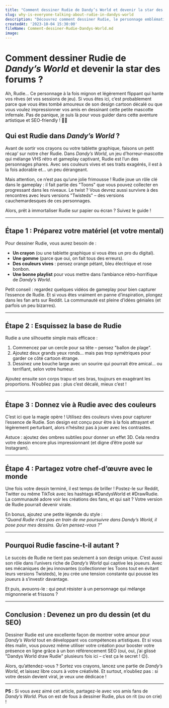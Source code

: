 ```yaml
---
title: "Comment dessiner Rudie de Dandy’s World et devenir la star des forums ?"
slug: why-is-everyone-talking-about-rudie-in-dandys-world
description: "Découvrez comment dessiner Rudie, le personnage emblématique de Dandy’s World, et plongez dans l’univers étrange et captivant de ce jeu d’horreur-mascotte. Un guide drôle et utile pour tous les fans !"
createdAt: '2023-10-04 15:30:00'
fileName: Comment-dessiner-Rudie-Dandys-World.md
image: 
---
```


# Comment dessiner Rudie de *Dandy’s World* et devenir la star des forums ?

Ah, Rudie… Ce personnage à la fois mignon et légèrement flippant qui hante vos rêves (et vos sessions de jeu). Si vous êtes ici, c’est probablement parce que vous êtes tombé amoureux de son design cartoon décalé ou que vous voulez impressionner vos amis en dessinant cette petite mascotte infernale. Pas de panique, je suis là pour vous guider dans cette aventure artistique et SEO-friendly ! 🎨✨

## Qui est Rudie dans *Dandy’s World* ?

Avant de sortir vos crayons ou votre tablette graphique, faisons un petit récap’ sur notre cher Rudie. Dans *Dandy’s World*, un jeu d’horreur-mascotte qui mélange VHS rétro et gameplay captivant, Rudie est l’un des personnages phares. Avec ses couleurs vives et ses traits exagérés, il est à la fois adorable et… un peu dérangeant. 

Mais attention, ce n’est pas qu’une jolie frimousse ! Rudie joue un rôle clé dans le gameplay : il fait partie des "Toons" que vous pouvez collecter en progressant dans les niveaux. Le twist ? Vous devrez aussi survivre à des rencontres avec leurs versions "Twisteds" – des versions cauchemardesques de ces personnages.

Alors, prêt à immortaliser Rudie sur papier ou écran ? Suivez le guide !

---

## Étape 1 : Préparez votre matériel (et votre mental)

Pour dessiner Rudie, vous aurez besoin de :
- **Un crayon** (ou une tablette graphique si vous êtes un pro du digital).  
- **Une gomme** (parce que oui, on fait tous des erreurs).  
- **Des couleurs vives** : pensez orange pétant, bleu électrique et rose bonbon.  
- **Une bonne playlist** pour vous mettre dans l’ambiance rétro-horrifique de *Dandy’s World*.  

Petit conseil : regardez quelques vidéos de gameplay pour bien capturer l’essence de Rudie. Et si vous êtes vraiment en panne d’inspiration, plongez dans les fan arts sur Reddit. La communauté est pleine d’idées géniales (et parfois un peu bizarres).

---

## Étape 2 : Esquissez la base de Rudie

Rudie a une silhouette simple mais efficace :  
1. Commencez par un cercle pour sa tête – pensez "ballon de plage".  
2. Ajoutez deux grands yeux ronds… mais pas trop symétriques pour garder ce côté cartoon étrange.  
3. Dessinez une bouche large avec un sourire qui pourrait être amical… ou terrifiant, selon votre humeur.  

Ajoutez ensuite son corps trapu et ses bras, toujours en exagérant les proportions. N’oubliez pas : plus c’est décalé, mieux c’est !

---

## Étape 3 : Donnez vie à Rudie avec des couleurs

C’est ici que la magie opère ! Utilisez des couleurs vives pour capturer l’essence de Rudie. Son design est conçu pour être à la fois attrayant et légèrement perturbant, alors n’hésitez pas à jouer avec les contrastes. 

Astuce : ajoutez des ombres subtiles pour donner un effet 3D. Cela rendra votre dessin encore plus impressionnant (et digne d’être posté sur Instagram).

---

## Étape 4 : Partagez votre chef-d’œuvre avec le monde

Une fois votre dessin terminé, il est temps de briller ! Postez-le sur Reddit, Twitter ou même TikTok avec les hashtags #DandysWorld et #DrawRudie. La communauté adore voir les créations des fans, et qui sait ? Votre version de Rudie pourrait devenir virale.

En bonus, ajoutez une petite légende du style :  
*"Quand Rudie n’est pas en train de me poursuivre dans Dandy’s World, il pose pour mes dessins. Qu’en pensez-vous ?"*  

---

## Pourquoi Rudie fascine-t-il autant ?

Le succès de Rudie ne tient pas seulement à son design unique. C’est aussi son rôle dans l’univers riche de *Dandy’s World* qui captive les joueurs. Avec ses mécaniques de jeu innovantes (collectionner les Toons tout en évitant leurs versions Twisteds), le jeu crée une tension constante qui pousse les joueurs à s’investir davantage.

Et puis, avouons-le : qui peut résister à un personnage qui mélange mignonnerie et frissons ?

---

## Conclusion : Devenez un pro du dessin (et du SEO)

Dessiner Rudie est une excellente façon de montrer votre amour pour *Dandy’s World* tout en développant vos compétences artistiques. Et si vous êtes malin, vous pouvez même utiliser votre création pour booster votre présence en ligne grâce à un bon référencement SEO (oui, oui, j’ai glissé "Dandys World draw Rudie" plusieurs fois ici – c’est ça le secret ! 😉).

Alors, qu’attendez-vous ? Sortez vos crayons, lancez une partie de *Dandy’s World*, et laissez libre cours à votre créativité. Et surtout, n’oubliez pas : si votre dessin devient viral, je veux une dédicace !

--- 

**PS :** Si vous avez aimé cet article, partagez-le avec vos amis fans de *Dandy’s World*. Plus on est de fous à dessiner Rudie, plus on rit (ou on crie) !
